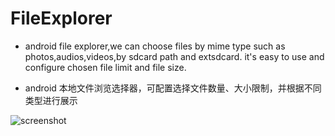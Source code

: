 # FileExplorer
* android file explorer,we can choose files by mime type such as photos,audios,videos,by sdcard path and extsdcard. it's easy to use and configure chosen file limit and file size.

* android 本地文件浏览选择器，可配置选择文件数量、大小限制，并根据不同类型进行展示


![screenshot](https://github.com/TracyZhangLei/FileExplorer/blob/master/screenshot.png)